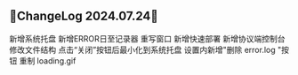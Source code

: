 ## 🌈ChangeLog 2024.07.24🌈

新增系统托盘
新增ERROR日至记录器
重写窗口
新增快速部署
新增协议端控制台
修改文件结构
点击“关闭”按钮后最小化到系统托盘
设置内新增"删除 error.log "按钮
重制 loading.gif